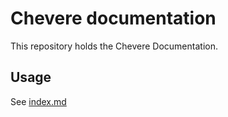 # Chevere documentation

This repository holds the Chevere Documentation.

## Usage

See [index.md](./index.md)